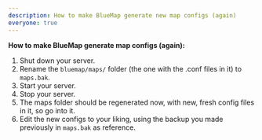 ```yaml
---
description: How to make BlueMap generate new map configs (again)
everyone: true
---
```


**How to make BlueMap generate map configs (again):**

1. Shut down your server.
2. Rename the `bluemap/maps/` folder (the one with the .conf files in it) to `maps.bak`.
3. Start your server.
4. Stop your server.
5. The maps folder should be regenerated now, with new, fresh config files in it, so go into it.
6. Edit the new configs to your liking, using the backup you made previously in `maps.bak` as reference.
